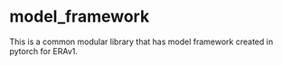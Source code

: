 # model_framework
This is a common modular library that has model framework created in pytorch for ERAv1.
